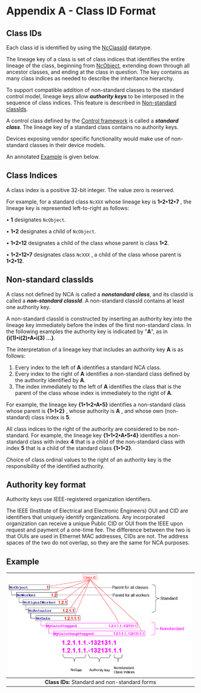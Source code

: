 # Appendix A - Class ID Format

## Class IDs

Each class id is identified by using the [NcClassId](https://specs.amwa.tv/ms-05-02/branches/v1.0-dev/docs/Framework.html#ncclassid) datatype.

The lineage key of a class is set of class indices that identifies the entire lineage of the class, beginning from [NcObject](https://specs.amwa.tv/ms-05-02/branches/v1.0-dev/docs/Framework.html#ncobject), extending down through all ancestor classes, and ending at the class in question. The key contains as many class indices as needed to describe the inheritance hierarchy.

To support compatible addition of non-standard classes to the standard control model, lineage keys allow _**authority keys**_ to be interposed in the sequence of class indices. This feature is described in [Non-standard classIds](#non-standard-classids).

A control class defined by the [Control framework](https://specs.amwa.tv/ms-05-02/) is called a _**standard class**_. The lineage key of a standard class contains no authority keys.

Devices exposing vendor specific functionality would make use of non-standard classes in their device models.

An annotated [Example](#example) is given below.

## Class Indices

A class index is a positive 32-bit integer. The value zero is reserved.

For example, for a standard class `NcXXX` whose lineage key is **1•2•12•7** , the lineage key is represented left-to-right as follows:

• **1** designates `NcObject`.

• **1•2** designates a child of `NcObject`.

• **1•2•12** designates a child of the class whose parent is class **1•2**.

• **1•2•12•7** designates class `NcXXX` , a child of the class whose parent is **1•2•12**.

## Non-standard classIds

A class not defined by NCA is called a _**nonstandard class**_, and its classId is called a _**non-standard classId**_. A non-standard classId contains at least one authority key.

A non-standard classId is constructed by inserting an authority key into the lineage key immediately before the index of the first non-standard class. In the following examples the authority key is indicated by "**A**", as in **{i(1)•i(2)•A•i(3) ...}**.

The interpretation of a lineage key that includes an authority key **A** is as follows:

1. Every index to the left of **A** identifies a standard NCA class.
2. Every index to the right of **A** identifies a non-standard class defined by the authority identified by **A**.
3. The index immediately to the left of **A** identifies the class that is the parent of the class whose index is immediately to the right of **A**.

For example, the lineage key **{1•1•2•A•5}** identifies a non-standard class whose parent is **{1•1•2}** , whose authority is **A** , and whose own (non-standard) class index is **5**.

All class indices to the right of the authority are considered to be non-standard. For example, the lineage key **{1•1•2•A•5•4}** identifies a non-standard class with index **4** that is a child of the non-standard class with index **5** that is a child of the standard class **{1•1•2}**.

Choice of class ordinal values to the right of an authority key is the responsibility of the identified authority.

## Authority key format

Authority keys use IEEE-registered organization identifiers.

The IEEE (Institute of Electrical and Electronic Engineers) OUI and CID are identifiers that uniquely identify organizations. Any incorporated organization can receive a unique Public CID or OUI from the IEEE upon request and payment of a one-time fee. The difference between the two is that OUIs are used in Ethernet MAC addresses, CIDs are not. The address spaces of the two do not overlap, so they are the same for NCA purposes.

## Example

| ![Standard and non-standard class IDs for an NcGain subtree](images/ClassID.png) |
|:--:|
| **Class IDs:** Standard and non-standard forms |
